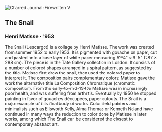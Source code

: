 <div class="artwork-of-the-day">
  <div class="container">
    <div class="img-wrapper">
      <img
        src="https://uploads8.wikiart.org/images/henri-matisse/the-snail-1953.jpg!Large.jpg"
        alt="Charred Journal: Firewritten V" />
    </div>
    <div class="artwork-detail">
      <div class="artwork-origin"> 
        <h2 class="artwork-name">The Snail</h2>
        <h3 class="artist">
          Henri Matisse
                    ·  1953
        </h3>
      </div>
      <p class="description">
        <span class="artwork-description-text ng-binding" ng-bind-html="viewModel.ArtworkOfTheDay.Description | unsafe">The Snail (L'escargot) is a collage by Henri Matisse. The work was created from summer 1952 to early 1953. It is pigmented with gouache on paper, cut and pasted onto a base layer of white paper measuring 9'43⁄4" × 9' 5" (287 × 288 cm). The piece is in the Tate Gallery collection in London. It consists of a number of colored shapes arranged in a spiral pattern, as suggested by the title. Matisse first drew the snail, then used the colored paper to interpret it. The composition pairs complementary colors: Matisse gave the work the alternative title La Composition Chromatique (chromatic composition). From the early-to-mid-1940s Matisse was in increasingly poor health, and was suffering from arthritis. Eventually by 1950 he stopped painting in favor of gouaches découpées, paper cutouts. The Snail is a major example of this final body of works. Color field painters and minimalists such as Ellsworth Kelly, Alma Thomas or Kenneth Noland have continued in many ways the reduction to color done by Matisse in later works, among which The Snail can be considered the closest to contemporary abstract art.</span>
                        <div class="text-shadow-container" ng-show="showShadow" style=""></div>
      </p>
    </div>
  </div>

</div>
